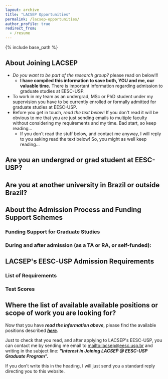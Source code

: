 ```yaml
---
layout: archive
title: "LACSEP Opportunities"
permalink: /lacsep-opportunities/
author_profile: true
redirect_from:
  - /resume
---
```


{% include base_path %}

<!-- **Looking for LACSEP's current members?** Please follow this link to find about the members (past students, post-docs, researchers and visitors): *[LACSEP Members](/lacsep-members/)* -->

## About Joining LACSEP

- *Do you want to be part of the research group?* please read on below!!!
  - **I have compiled this information to save both, YOU and me, our valuable time.** There is important information regarding admission to graduate studies at EESC-USP.
- To work in my team as an undergrad, MSc or PhD student under my supervision you have to be currently enrolled or formally admitted for graduate studies at EESC-USP.
- Before you get in touch, *read the text below*! If you don't read it will be obvious to me that you are just sending emails to multiple faculty without considering my requirements and my time. Bad start, so keep reading...
  - If you don't read the stuff below, and contact me anyway, I will reply to you asking read the text below! So, you might as well keep reading...

## Are you an undergrad or grad student at EESC-USP?

## Are you at another university in Brazil or outside Brazil?

## About the Admission Process and Funding Support Schemes

### Funding Support for Graduate Studies

### During and after admission (as a TA or RA, or self-funded):

## LACSEP's EESC-USP Admission Requirements

### List of Requirements

### Test Scores

## Where the list of available available positions or scope of work you are looking for?
Now that you have ***read the information above***, please find the available positions described [***here***](https://lacsep.github.io/lacsep-recruiting/).

Just to check that you read, and after applying to LACSEP's EESC-USP, you can contact me by sending me email to <mailto:lacsep@eesc.usp.br> and writing in the subject line: ***"Interest in Joining LACSEP @ EESC-USP Graduate Program".***

If you don't write this in the heading, I will just send you a standard reply directing you to this website.
